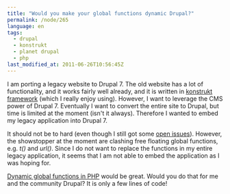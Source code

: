 ```yaml
---
title: "Would you make your global functions dynamic Drupal?"
permalink: /node/265
language: en
tags:
  - drupal
  - konstrukt
  - planet drupal
  - php
last_modified_at: 2011-06-26T10:56:45Z
---
```


I am porting a legacy website to Drupal 7. The old website has a lot of functionality, and it works fairly well already, and it is written in [konstrukt framework](http://konstrukt.dk) (which I really enjoy using). However, I want to leverage the CMS power of Drupal 7. Eventually I want to convert the entire site to Drupal, but time is limited at the moment (isn't it always). Therefore I wanted to embed my legacy application into Drupal 7.

It should not be to hard (even though I still got some [open issues](http://github.com/lsolesen/konstrukt-drupal/issues)). However, the showstopper at the moment are clashing free floating global functions, e.g. _t()_ and _url()_. Since I do not want to replace the functions in my entire legacy application, it seems that I am not able to embed the application as I was hoping for.

[Dynamic global functions in PHP](http://blogs.sitepoint.com/dynamic-global-functions-in-php/) would be great. Would you do that for me and the community Drupal? It is only a few lines of code!
